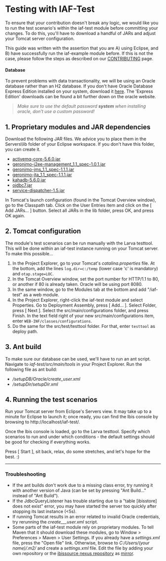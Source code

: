 # Testing with IAF-Test

To ensure that your contribution doesn't break any logic, we would like you to run the test scenario's within the iaf-test module before committing your changes. To do this, you'll have to download a handful of JARs and adjust your Tomcat server configuration.

This guide was written with the assertion that you are A) using Eclipse, and B) have successfully run the iaf-example module before. If this is not the case, please follow the steps as described on our [CONTRIBUTING](https://github.com/ibissource/iaf/blob/master/CONTRIBUTING.md#developing-with-eclipse) page.

#### Database
To prevent problems with data transactionality, we will be using an Oracle database rather than an H2 database. If you don't have Oracle Database Express Edition installed on your system, download it [here](https://www.oracle.com/technetwork/database/enterprise-edition/downloads/index.html). The 'Express Edition' downloads can be found a bit further down on the oracle website. 
> _Make sure to use the default password **system** when installing oracle, don't use a custom password!_

## 1. Proprietary modules and JAR dependencies

Download the following JAR files. We advice you to place them in the Servers\lib folder of your Eclipse workspace. If you don't have this folder, you can create it.
* [activemq-core-5.6.0.jar](https://mvnrepository.com/artifact/org.apache.activemq/activemq-core/5.6.0)
* [geronimo-j2ee-management\_1.1_spec-1.0.1.jar](https://mvnrepository.com/artifact/org.apache.geronimo.specs/geronimo-j2ee-management_1.1_spec/1.0.1)
* [geronimo-jms\_1.1_spec-1.1.1.jar](https://mvnrepository.com/artifact/org.apache.geronimo.specs/geronimo-jms_1.1_spec/1.1.1)
* [geronimo-jta\_1.1_spec-1.1.1.jar](https://mvnrepository.com/artifact/org.apache.geronimo.specs/geronimo-jta_1.1_spec/1.1.1)
* [kahadb-5.6.0.jar](https://mvnrepository.com/artifact/org.apache.activemq/kahadb/5.6.0)
* [ojdbc7.jar](https://www.oracle.com/technetwork/database/features/jdbc/jdbc-drivers-12c-download-1958347.html)
* [service-dispatcher-1.5.jar](https://mvnrepository.com/artifact/org.ibissource/service-dispatcher)

In Tomcat's launch configuration (found in the Tomcat Overview window), go to the Classpath tab. Click on the User Entries item and click on the [ Add JARs... ] button. Select all JARs in the lib folder, press OK, and press OK again.

## 2. Tomcat configuration

The module's test scenarios can be run manually with the Larva testtool. This will be done within an iaf-test instance running on your Tomcat server. To make this possible...

1. In the Project Explorer, go to your Tomcat's _catalina.properties_ file. At the bottom, add the lines `log.dir=c:/temp` (lower case 'c' is mandatory) and `otap.stage=LOC`.
2. In the Tomcat Overview window, set the port number for HTTP/1.1 to 80, or another if 80 is already taken. Oracle will be using port 8080.
3. In the same window, go to the Modules tab at the bottom and add "/iaf-test" as a web module.
4. In the Project Explorer, right-click the iaf-test module and select Properties. Go to Deployment Assembly, press [ Add... ]. Select Folder, press [ Next ]. Select the src/main/configurations folder, and press Finish. In the text field right of your new src/main/configurations item, enter `WEB-INF/classes/configurations`.
5. Do the same for the src/test/testtool folder. For that, enter `testtool` as deploy path.

## 3. Ant build

To make sure our database can be used, we'll have to run an ant script. Navigate to _iaf-test/src/main/tools_ in your Project Explorer. Run the following file as ant build:
* _/setupDB/Oracle/create_user.xml_
* _/setupDir/setupDir.xml_

## 4. Running the test scenarios

Run your Tomcat server from Eclipse's Servers view. It may take up to a minute for Eclipse to launch it; once ready, you can find the Ibis console by browsing to http://localhost/iaf-test/.

Once the Ibis console is loaded, go to the Larva testtool. Specify which scenarios to run and under which conditions - the default settings should be good for checking if everything works.

Press [ Start ], sit back, relax, do some stretches, and let's hope for the best. :)

---

### Troubleshooting

* If the ant builds don't work due to a missing class error, try running it with another version of Java (can be set by pressing "Ant Build..." instead of "Ant Build").
* If the JdbcQueryListener has trouble starting due to a "table [ibisstore] does not exist" error, you may have started the server too quickly after stopping its last instance (<5s).
* If running Tomcat results in an error related to invalid Oracle credentials, try rerunning the _create___user.xml_ script.
* Some parts of the iaf-test module rely on proprietary modules. To tell Maven that it should download these modules, go to Window > Preferences > Maven > User Settings. If you already have a _settings.xml_ file, press the "Open file" link. Otherwise, browse to _C:/Users/(your name)/.m2/_ and create a _settings.xml_ file. Edit the file by adding your own repository or the [ibissource nexus repository](https://nexus.ibissource.org/content/groups/private/) as [mirror](https://maven.apache.org/guides/mini/guide-mirror-settings.html).
